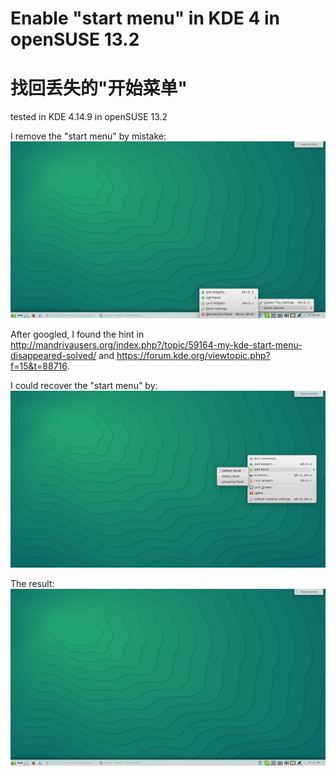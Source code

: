 
Enable "start menu" in KDE 4 in openSUSE 13.2
=============================================

找回丢失的"开始菜单"
===================

tested in KDE 4.14.9 in openSUSE 13.2

I remove the "start menu" by mistake:
![mistake](enable_start_menu_in_openSUSE_132_KDE_4_001_start_menu_remove_by_mistake.jpg)

After googled, I found the hint in <http://mandrivausers.org/index.php?/topic/59164-my-kde-start-menu-disappeared-solved/> and <https://forum.kde.org/viewtopic.php?f=15&t=88716>.

I could recover the "start menu" by:
![method](enable_start_menu_in_openSUSE_132_KDE_4_002.jpg)


The result:
![result](enable_start_menu_in_openSUSE_132_KDE_4_003_after_added.jpg)

